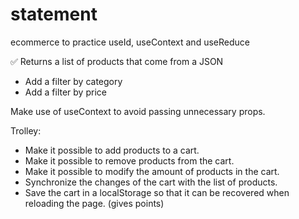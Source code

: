 # statement

ecommerce to practice useId, useContext and useReduce

✅ Returns a list of products that come from a JSON
- Add a filter by category
- Add a filter by price

Make use of useContext to avoid passing unnecessary props.

Trolley:

- Make it possible to add products to a cart.
- Make it possible to remove products from the cart.
- Make it possible to modify the amount of products in the cart.
- Synchronize the changes of the cart with the list of products.
- Save the cart in a localStorage so that it can be recovered when reloading the page. (gives points)